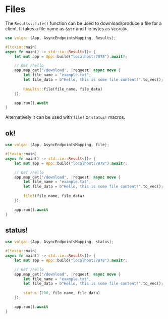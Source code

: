 # Files

The `Results::file()` function can be used to download/produce a file for a client. It takes a file name as `&str` and file bytes as `Vec<u8>`.
```rust
use volga::{App, AsyncEndpointsMapping, Results};

#[tokio::main]
async fn main() -> std::io::Result<()> {
    let mut app = App::build("localhost:7878").await?;

    // GET /hello
    app.map_get("/download", |request| async move {
        let file_name = "example.txt";
        let file_data = b"Hello, this is some file content!".to_vec();
        
        Results::file(file_name, file_data)
    });

    app.run().await
}
```
Alternatively it can be used with `file!` or `status!` macros.
## ok!
```rust
use volga::{App, AsyncEndpointsMapping, file};

#[tokio::main]
async fn main() -> std::io::Result<()> {
    let mut app = App::build("localhost:7878").await?;

    // GET /hello
    app.map_get("/download", |request| async move {
        let file_name = "example.txt";
        let file_data = b"Hello, this is some file content!".to_vec();
        
        file!(file_name, file_data)
    });

    app.run().await
}
```
## status!
```rust
use volga::{App, AsyncEndpointsMapping, status};

#[tokio::main]
async fn main() -> std::io::Result<()> {
    let mut app = App::build("localhost:7878").await?;

    // GET /hello
    app.map_get("/download", |request| async move {
        let file_name = "example.txt";
        let file_data = b"Hello, this is some file content!".to_vec();
        
        status!(200, file_name, file_data)
    });

    app.run().await
}
```